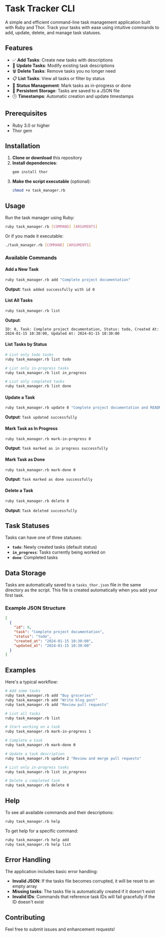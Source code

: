 # Task Tracker CLI

A simple and efficient command-line task management application built with Ruby and Thor. Track your tasks with ease using intuitive commands to add, update, delete, and manage task statuses.

## Features

- ✅ **Add Tasks**: Create new tasks with descriptions
- 📝 **Update Tasks**: Modify existing task descriptions
- 🗑️ **Delete Tasks**: Remove tasks you no longer need
- 📋 **List Tasks**: View all tasks or filter by status
- 🔄 **Status Management**: Mark tasks as in-progress or done
- 💾 **Persistent Storage**: Tasks are saved to a JSON file
- 🕒 **Timestamps**: Automatic creation and update timestamps

## Prerequisites

- Ruby 3.0 or higher
- Thor gem

## Installation

1. **Clone or download** this repository
2. **Install dependencies**:
   ```bash
   gem install thor
   ```
3. **Make the script executable** (optional):
   ```bash
   chmod +x task_manager.rb
   ```

## Usage

Run the task manager using Ruby:

```bash
ruby task_manager.rb [COMMAND] [ARGUMENTS]
```

Or if you made it executable:

```bash
./task_manager.rb [COMMAND] [ARGUMENTS]
```

### Available Commands

#### Add a New Task
```bash
ruby task_manager.rb add "Complete project documentation"
```
**Output**: `Task added successfully with id 0`

#### List All Tasks
```bash
ruby task_manager.rb list
```
**Output**:
```
ID: 0, Task: Complete project documentation, Status: todo, Created At: 2024-01-15 10:30:00, Updated At: 2024-01-15 10:30:00
```

#### List Tasks by Status
```bash
# List only todo tasks
ruby task_manager.rb list todo

# List only in-progress tasks
ruby task_manager.rb list in_progress

# List only completed tasks
ruby task_manager.rb list done
```

#### Update a Task
```bash
ruby task_manager.rb update 0 "Complete project documentation and README"
```
**Output**: `Task updated successfully`

#### Mark Task as In Progress
```bash
ruby task_manager.rb mark-in-progress 0
```
**Output**: `Task marked as in progress successfully`

#### Mark Task as Done
```bash
ruby task_manager.rb mark-done 0
```
**Output**: `Task marked as done successfully`

#### Delete a Task
```bash
ruby task_manager.rb delete 0
```
**Output**: `Task deleted successfully`

## Task Statuses

Tasks can have one of three statuses:

- **`todo`**: Newly created tasks (default status)
- **`in_progress`**: Tasks currently being worked on
- **`done`**: Completed tasks

## Data Storage

Tasks are automatically saved to a `tasks_thor.json` file in the same directory as the script. This file is created automatically when you add your first task.

### Example JSON Structure
```json
[
  {
    "id": 0,
    "task": "Complete project documentation",
    "status": "todo",
    "created_at": "2024-01-15 10:30:00",
    "updated_at": "2024-01-15 10:30:00"
  }
]
```

## Examples

Here's a typical workflow:

```bash
# Add some tasks
ruby task_manager.rb add "Buy groceries"
ruby task_manager.rb add "Write blog post"
ruby task_manager.rb add "Review pull requests"

# List all tasks
ruby task_manager.rb list

# Start working on a task
ruby task_manager.rb mark-in-progress 1

# Complete a task
ruby task_manager.rb mark-done 0

# Update a task description
ruby task_manager.rb update 2 "Review and merge pull requests"

# List only in-progress tasks
ruby task_manager.rb list in_progress

# Delete a completed task
ruby task_manager.rb delete 0
```

## Help

To see all available commands and their descriptions:

```bash
ruby task_manager.rb help
```

To get help for a specific command:

```bash
ruby task_manager.rb help add
ruby task_manager.rb help list
```

## Error Handling

The application includes basic error handling:

- **Invalid JSON**: If the tasks file becomes corrupted, it will be reset to an empty array
- **Missing tasks**: The tasks file is automatically created if it doesn't exist
- **Invalid IDs**: Commands that reference task IDs will fail gracefully if the ID doesn't exist

## Contributing

Feel free to submit issues and enhancement requests!
